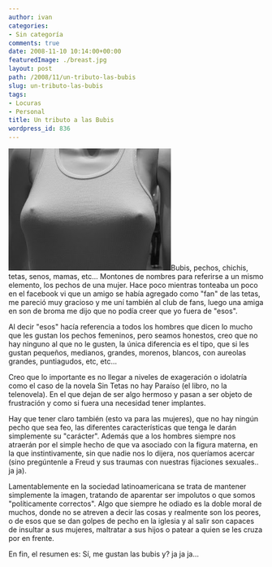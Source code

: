 ```yaml
---
author: ivan
categories:
- Sin categoría
comments: true
date: 2008-11-10 10:14:00+00:00
featuredImage: ./breast.jpg
layout: post
path: /2008/11/un-tributo-las-bubis
slug: un-tributo-las-bubis
tags:
- Locuras
- Personal
title: Un tributo a las Bubis
wordpress_id: 836
---
```


[![](./breast.jpg)](https://1.bp.blogspot.com/_T2UWuNJg3dQ/SRfYZnRltYI/AAAAAAAABJg/5rBzKiU1rZk/s1600-h/breast.jpg)Bubis, pechos, chichis, tetas, senos, mamas, etc... Montones de nombres para referirse a un mismo elemento, los pechos de una mujer. Hace poco mientras tonteaba un poco en el facebook vi que un amigo se había agregado como "fan" de las tetas, me pareció muy gracioso y me uní también al club de fans, luego una amiga en son de broma me dijo que no podía creer que yo fuera de "esos".

Al decir "esos" hacía referencia a todos los hombres que dicen lo mucho que les gustan los pechos femeninos, pero seamos honestos, creo que no hay ninguno al que no le gusten, la única diferencia es el tipo, que si les gustan pequeños, medianos, grandes, morenos, blancos, con aureolas grandes, puntiagudos, etc, etc...

Creo que lo importante es no llegar a niveles de exageración o idolatría como el caso de la novela Sin Tetas no hay Paraíso (el libro, no la telenovela). En el que dejan de ser algo hermoso y pasan a ser objeto de frustración y como si fuera una necesidad tener implantes.

Hay que tener claro también (esto va para las mujeres), que no hay ningún pecho que sea feo, las diferentes características que tenga le darán simplemente su "carácter". Además que a los hombres siempre nos atraerán por el simple hecho de que va asociado con la figura materna, en la que instintivamente, sin que nadie nos lo dijera, nos queríamos acercar (sino pregúntenle a Freud y sus traumas con nuestras fijaciones sexuales.. ja ja).

Lamentablemente en la sociedad latinoamericana se trata de mantener simplemente la imagen, tratando de aparentar ser impolutos o que somos "políticamente correctos". Algo que siempre he odiado es la doble moral de muchos, donde no se atreven a decir las cosas y realmente son los peores, o de esos que se dan golpes de pecho en la iglesia y al salir son capaces de insultar a sus mujeres, maltratar a sus hijos o patear a quien se les cruza por en frente.

En fin, el resumen es: Sí, me gustan las bubis y? ja ja ja...
